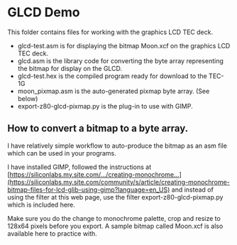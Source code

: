 # GLCD Demo
This folder contains files for working with the graphics LCD TEC deck.

- glcd-test.asm is for displaying the bitmap Moon.xcf on the graphics LCD TEC deck.
- glcd.asm is the library code for converting the byte array representing the bitmap for display on the GLCD.
- glcd-test.hex is the compiled program ready for download to the TEC-1G
- moon_pixmap.asm is the auto-generated pixmap byte array. (See below)
- export-z80-glcd-pixmap.py is the plug-in to use with GIMP.

## How to convert a bitmap to a byte array.
I have relatively simple workflow to auto-produce the bitmap as an asm file which can be used in your programs.

I have installed GIMP, followed the instructions at [https://siliconlabs.my.site.com/.../creating-monochrome...](https://siliconlabs.my.site.com/community/s/article/creating-monochrome-bitmap-files-for-lcd-glib-using-gimp?language=en_US) and instead of using the filter at this web page, use the filter export-z80-glcd-pixmap.py which is included here. 

Make sure you do the change to monochrome palette, crop and resize to 128x64 pixels before you export. A sample bitmap called Moon.xcf is also available here to practice with.
